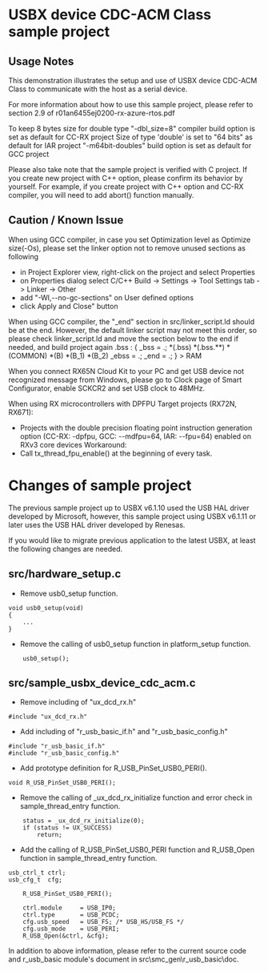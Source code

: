 USBX device CDC-ACM Class sample project
========================================
Usage Notes
-----------
This demonstration illustrates the setup and use of USBX device CDC-ACM Class to communicate with the host as a serial device.

For more information about how to use this sample project, 
please refer to section 2.9 of r01an6455ej0200-rx-azure-rtos.pdf

To keep 8 bytes size for double type
 "-dbl_size=8" compiler build option is set as default for CC-RX project
 Size of type 'double' is set to "64 bits" as default for IAR project
 "-m64bit-doubles" build option is set as default for GCC project

Please also take note that the sample project is verified with C project.
If you create new project with C++ option, please confirm its behavior by yourself.
For example, if you create project with C++ option and CC-RX compiler, you will need to add abort() function manually.

Caution / Known Issue
---------------------
When using GCC compiler, in case you set Optimization level as Optimize size(-Os), please set the linker option not to remove unused sections as following
- in Project Explorer view, right-click on the project and select Properties
- on Properties dialog select C/C++ Build -> Settings -> Tool Settings tab -> Linker -> Other
- add "-Wl,--no-gc-sections" on User defined options
- click Apply and Close" button

When using GCC compiler, the "_end" section in src/linker_script.ld should be at the end. However, the default linker script may not meet this order, so please check linker_script.ld and move the section below to the end if needed, and build project again
.bss :
{
	_bss = .;
	*(.bss)
	*(.bss.**)
	*(COMMON)
	*(B)
	*(B_1)
	*(B_2)
	_ebss = .;
	_end = .;
} > RAM

When you connect RX65N Cloud Kit to your PC and get USB device not recognized message from Windows, please go to Clock page of Smart Configurator, enable SCKCR2 and set USB clock to 48MHz.

When using RX microcontrollers with DPFPU
Target projects (RX72N, RX671):
- Projects with the double precision floating point instruction generation option (CC-RX: -dpfpu, GCC: --mdfpu=64, IAR: --fpu=64) enabled on RXv3 core devices
Workaround:
- Call tx_thread_fpu_enable() at the beginning of every task.


Changes of sample project
=========================
The previous sample project up to USBX v6.1.10 used the USB HAL driver developed by Microsoft, however, this sample project using USBX v6.1.11 or later uses the USB HAL driver developed by Renesas.

If you would like to migrate previous application to the latest USBX, at least the following changes are needed.

src/hardware_setup.c
--------------------
- Remove usb0_setup function.
```
void usb0_setup(void)
{
    ...
}
```
- Remove the calling of usb0_setup function in platform_setup function.
```
    usb0_setup();
```

src/sample_usbx_device_cdc_acm.c
--------------------------------
- Remove including of "ux_dcd_rx.h"
```
#include "ux_dcd_rx.h"
```

- Add including of "r_usb_basic_if.h" and "r_usb_basic_config.h"
```
#include "r_usb_basic_if.h"
#include "r_usb_basic_config.h"
```

- Add prototype definition for R_USB_PinSet_USB0_PERI().
```
void R_USB_PinSet_USB0_PERI();
```

- Remove the calling of _ux_dcd_rx_initialize function and error check in sample_thread_entry function.
```
    status = _ux_dcd_rx_initialize(0);
    if (status != UX_SUCCESS)
        return;
```

- Add the calling of R_USB_PinSet_USB0_PERI function and R_USB_Open function in sample_thread_entry function.
```
usb_ctrl_t ctrl;
usb_cfg_t  cfg;

    R_USB_PinSet_USB0_PERI();

    ctrl.module     = USB_IP0; 
    ctrl.type       = USB_PCDC; 
    cfg.usb_speed   = USB_FS; /* USB_HS/USB_FS */ 
    cfg.usb_mode    = USB_PERI; 
    R_USB_Open(&ctrl, &cfg); 
```

In addition to above information, please refer to the current source code and r_usb_basic module's document in src\smc_gen\r_usb_basic\doc.
